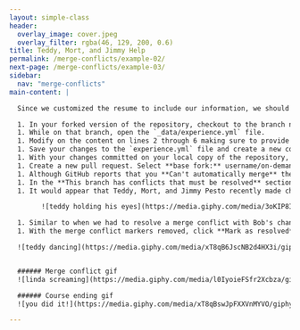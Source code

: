 ```yaml
---
layout: simple-class
header:
  overlay_image: cover.jpeg
  overlay_filter: rgba(46, 129, 200, 0.6)
title: Teddy, Mort, and Jimmy Help
permalink: /merge-conflicts/example-02/
next-page: /merge-conflicts/example-03/
sidebar:
  nav: "merge-conflicts"
main-content: |

  Since we customized the resume to include our information, we should include our current professional experience. To include our experience we need to modify the `experience.yml` file.

  1. In your forked version of the repository, checkout to the branch named: `username-experience`.
  1. While on that branch, open the `_data/experience.yml` file.
  1. Modify on the content on lines 2 through 6 making sure to provide information in the `company`, `position`, `duration`, and `summary` lines.
  1. Save your changes to the `experience.yml` file and create a new commit.
  1. With your changes committed on your local copy of the repository, `push` your changes to your remote repository.
  1. Create a new pull request. Select **base fork:** username/on-demand-merge-conflict and the **Comparing changes** screen will use your repository branches. Use the **base:** of `gh-pages` and the **compare:** of `username-experience`.
  1. Although GitHub reports that you **Can't automatically merge** these changes, you can still click **Create pull request**.
  1. In the **This branch has conflicts that must be resolved** section of the pull request, you can click the **Resolve conflicts** button to resolve the merge conflict.
  1. It would appear that Teddy, Mort, and Jimmy Pesto recently made changes to the `master` branch and modified the same file you did, this is what is causing the merge conflicts.

        ![teddy holding his eyes](https://media.giphy.com/media/3oKIP8IA2LPwJGFC4U/giphy.gif)

  1. Similar to when we had to resolve a merge conflict with Bob's changes, remove Teddy, Mort, and Jimmy's contributions from the `experience.yml` file. If you need a refresher on how to resolve a merge conflict, check the **I need a refresher** section below.
  1. With the merge conflict markers removed, click **Mark as resolved**.

  ![teddy dancing](https://media.giphy.com/media/xT8qB6JscNB2d4HX3i/giphy.gif)


  ###### Merge conflict gif
  ![linda screaming](https://media.giphy.com/media/l0IyoieFSfr2Xcbza/giphy.gif)

  ###### Course ending gif
  ![you did it!](https://media.giphy.com/media/xT8qBswJpFXXVnMYVO/giphy.gif)

---
```

